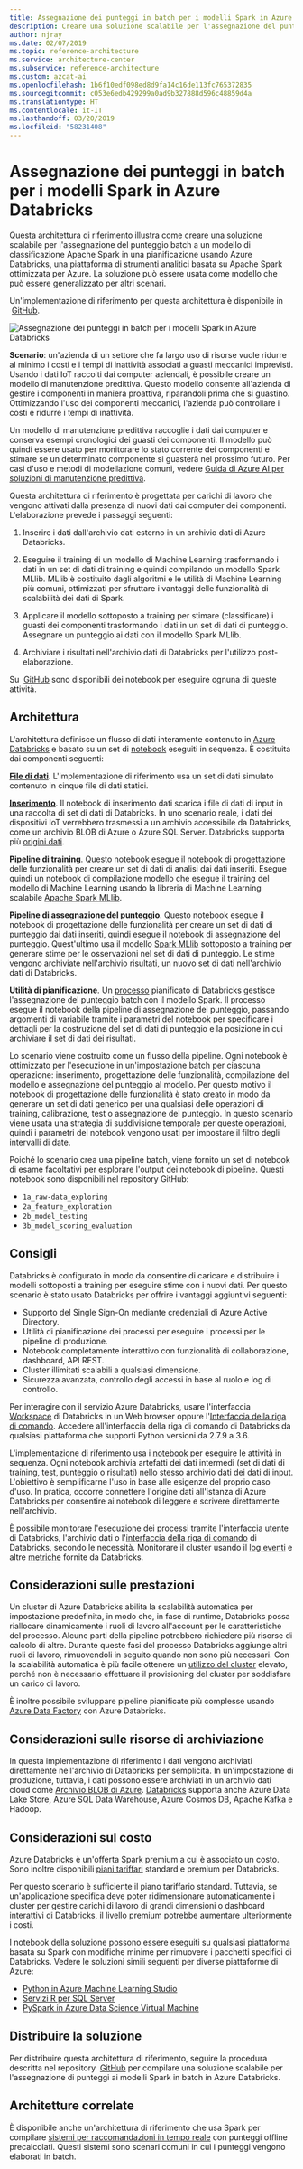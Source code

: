 ```yaml
---
title: Assegnazione dei punteggi in batch per i modelli Spark in Azure Databricks
description: Creare una soluzione scalabile per l'assegnazione del punteggio batch a un modello di classificazione Apache Spark in una pianificazione usando Azure Databricks.
author: njray
ms.date: 02/07/2019
ms.topic: reference-architecture
ms.service: architecture-center
ms.subservice: reference-architecture
ms.custom: azcat-ai
ms.openlocfilehash: 1b6f10edf098ed8d9fa14c16de113fc765372835
ms.sourcegitcommit: c053e6edb429299a0ad9b327888d596c48859d4a
ms.translationtype: HT
ms.contentlocale: it-IT
ms.lasthandoff: 03/20/2019
ms.locfileid: "58231408"
---
```

# <a name="batch-scoring-of-spark-models-on-azure-databricks"></a>Assegnazione dei punteggi in batch per i modelli Spark in Azure Databricks

Questa architettura di riferimento illustra come creare una soluzione scalabile per l'assegnazione del punteggio batch a un modello di classificazione Apache Spark in una pianificazione usando Azure Databricks, una piattaforma di strumenti analitici basata su Apache Spark ottimizzata per Azure. La soluzione può essere usata come modello che può essere generalizzato per altri scenari.

Un'implementazione di riferimento per questa architettura è disponibile in  [GitHub][github].

![Assegnazione dei punteggi in batch per i modelli Spark in Azure Databricks](./_images/batch-scoring-spark.png)

**Scenario**: un'azienda di un settore che fa largo uso di risorse vuole ridurre al minimo i costi e i tempi di inattività associati a guasti meccanici imprevisti. Usando i dati IoT raccolti dai computer aziendali, è possibile creare un modello di manutenzione predittiva. Questo modello consente all'azienda di gestire i componenti in maniera proattiva, riparandoli prima che si guastino. Ottimizzando l'uso dei componenti meccanici, l'azienda può controllare i costi e ridurre i tempi di inattività.

Un modello di manutenzione predittiva raccoglie i dati dai computer e conserva esempi cronologici dei guasti dei componenti. Il modello può quindi essere usato per monitorare lo stato corrente dei componenti e stimare se un determinato componente si guasterà nel prossimo futuro. Per casi d'uso e metodi di modellazione comuni, vedere [Guida di Azure AI per soluzioni di manutenzione predittiva][ai-guide].

Questa architettura di riferimento è progettata per carichi di lavoro che vengono attivati dalla presenza di nuovi dati dai computer dei componenti. L'elaborazione prevede i passaggi seguenti:

1. Inserire i dati dall'archivio dati esterno in un archivio dati di Azure Databricks.

2. Eseguire il training di un modello di Machine Learning trasformando i dati in un set di dati di training e quindi compilando un modello Spark MLlib. MLlib è costituito dagli algoritmi e le utilità di Machine Learning più comuni, ottimizzati per sfruttare i vantaggi delle funzionalità di scalabilità dei dati di Spark.

3. Applicare il modello sottoposto a training per stimare (classificare) i guasti dei componenti trasformando i dati in un set di dati di punteggio. Assegnare un punteggio ai dati con il modello Spark MLlib.

4. Archiviare i risultati nell'archivio dati di Databricks per l'utilizzo post-elaborazione.

Su  [GitHub][github] sono disponibili dei notebook per eseguire ognuna di queste attività.

## <a name="architecture"></a>Architettura

L'architettura definisce un flusso di dati interamente contenuto in [Azure Databricks][databricks] e basato su un set di [notebook][notebooks] eseguiti in sequenza. È costituita dai componenti seguenti:

**[File di dati][github]**. L'implementazione di riferimento usa un set di dati simulato contenuto in cinque file di dati statici.

**[Inserimento][notebooks]**. Il notebook di inserimento dati scarica i file di dati di input in una raccolta di set di dati di Databricks. In uno scenario reale, i dati dei dispositivi IoT verrebbero trasmessi a un archivio accessibile da Databricks, come un archivio BLOB di Azure o Azure SQL Server. Databricks supporta più [origini dati][data-sources].

**Pipeline di training**. Questo notebook esegue il notebook di progettazione delle funzionalità per creare un set di dati di analisi dai dati inseriti. Esegue quindi un notebook di compilazione modello che esegue il training del modello di Machine Learning usando la libreria di Machine Learning scalabile [Apache Spark MLlib][mllib].

**Pipeline di assegnazione del punteggio**. Questo notebook esegue il notebook di progettazione delle funzionalità per creare un set di dati di punteggio dai dati inseriti, quindi esegue il notebook di assegnazione del punteggio. Quest'ultimo usa il modello [Spark MLlib][mllib-spark] sottoposto a training per generare stime per le osservazioni nel set di dati di punteggio. Le stime vengono archiviate nell'archivio risultati, un nuovo set di dati nell'archivio dati di Databricks.

**Utilità di pianificazione**. Un [processo][job] pianificato di Databricks gestisce l'assegnazione del punteggio batch con il modello Spark. Il processo esegue il notebook della pipeline di assegnazione del punteggio, passando argomenti di variabile tramite i parametri del notebook per specificare i dettagli per la costruzione del set di dati di punteggio e la posizione in cui archiviare il set di dati dei risultati.

Lo scenario viene costruito come un flusso della pipeline. Ogni notebook è ottimizzato per l'esecuzione in un'impostazione batch per ciascuna operazione: inserimento, progettazione delle funzionalità, compilazione del modello e assegnazione del punteggio al modello. Per questo motivo il notebook di progettazione delle funzionalità è stato creato in modo da generare un set di dati generico per una qualsiasi delle operazioni di training, calibrazione, test o assegnazione del punteggio. In questo scenario viene usata una strategia di suddivisione temporale per queste operazioni, quindi i parametri del notebook vengono usati per impostare il filtro degli intervalli di date.

Poiché lo scenario crea una pipeline batch, viene fornito un set di notebook di esame facoltativi per esplorare l'output dei notebook di pipeline. Questi notebook sono disponibili nel repository GitHub:

- `1a_raw-data_exploring`
- `2a_feature_exploration`
- `2b_model_testing`
- `3b_model_scoring_evaluation`

## <a name="recommendations"></a>Consigli

Databricks è configurato in modo da consentire di caricare e distribuire i modelli sottoposti a training per eseguire stime con i nuovi dati. Per questo scenario è stato usato Databricks per offrire i vantaggi aggiuntivi seguenti:

- Supporto del Single Sign-On mediante credenziali di Azure Active Directory.
- Utilità di pianificazione dei processi per eseguire i processi per le pipeline di produzione.
- Notebook completamente interattivo con funzionalità di collaborazione, dashboard, API REST.
- Cluster illimitati scalabili a qualsiasi dimensione.
- Sicurezza avanzata, controllo degli accessi in base al ruolo e log di controllo.

Per interagire con il servizio Azure Databricks, usare l'interfaccia [Workspace][workspace] di Databricks in un Web browser oppure l'[Interfaccia della riga di comando][cli]. Accedere all'interfaccia della riga di comando di Databricks da qualsiasi piattaforma che supporti Python versioni da 2.7.9 a 3.6.

L'implementazione di riferimento usa i [notebook][notebooks] per eseguire le attività in sequenza. Ogni notebook archivia artefatti dei dati intermedi (set di dati di training, test, punteggio o risultati) nello stesso archivio dati dei dati di input. L'obiettivo è semplificarne l'uso in base alle esigenze del proprio caso d'uso. In pratica, occorre connettere l'origine dati all'istanza di Azure Databricks per consentire ai notebook di leggere e scrivere direttamente nell'archivio.

È possibile monitorare l'esecuzione dei processi tramite l'interfaccia utente di Databricks, l'archivio dati o l'[interfaccia della riga di comando][cli] di Databricks, secondo le necessità. Monitorare il cluster usando il [log eventi][log] e altre [metriche][metrics] fornite da Databricks.

## <a name="performance-considerations"></a>Considerazioni sulle prestazioni

Un cluster di Azure Databricks abilita la scalabilità automatica per impostazione predefinita, in modo che, in fase di runtime, Databricks possa riallocare dinamicamente i ruoli di lavoro all'account per le caratteristiche del processo. Alcune parti della pipeline potrebbero richiedere più risorse di calcolo di altre. Durante queste fasi del processo Databricks aggiunge altri ruoli di lavoro, rimuovendoli in seguito quando non sono più necessari. Con la scalabilità automatica è più facile ottenere un [utilizzo del cluster][cluster] elevato, perché non è necessario effettuare il provisioning del cluster per soddisfare un carico di lavoro.

È inoltre possibile sviluppare pipeline pianificate più complesse usando [Azure Data Factory][adf] con Azure Databricks.

## <a name="storage-considerations"></a>Considerazioni sulle risorse di archiviazione

In questa implementazione di riferimento i dati vengono archiviati direttamente nell'archivio di Databricks per semplicità. In un'impostazione di produzione, tuttavia, i dati possono essere archiviati in un archivio dati cloud come [Archivio BLOB di Azure][blob]. [Databricks][databricks-connect] supporta anche Azure Data Lake Store, Azure SQL Data Warehouse, Azure Cosmos DB, Apache Kafka e Hadoop.

## <a name="cost-considerations"></a>Considerazioni sul costo

Azure Databricks è un'offerta Spark premium a cui è associato un costo. Sono inoltre disponibili [piani tariffari][pricing] standard e premium per Databricks.

Per questo scenario è sufficiente il piano tariffario standard. Tuttavia, se un'applicazione specifica deve poter ridimensionare automaticamente i cluster per gestire carichi di lavoro di grandi dimensioni o dashboard interattivi di Databricks, il livello premium potrebbe aumentare ulteriormente i costi.

I notebook della soluzione possono essere eseguiti su qualsiasi piattaforma basata su Spark con modifiche minime per rimuovere i pacchetti specifici di Databricks. Vedere le soluzioni simili seguenti per diverse piattaforme di Azure:

- [Python in Azure Machine Learning Studio][python-aml]
- [Servizi R per SQL Server][sql-r]
- [PySpark in Azure Data Science Virtual Machine][py-dvsm]

## <a name="deploy-the-solution"></a>Distribuire la soluzione

Per distribuire questa architettura di riferimento, seguire la procedura descritta nel repository  [GitHub][github] per compilare una soluzione scalabile per l'assegnazione di punteggi ai modelli Spark in batch in Azure Databricks.

## <a name="related-architectures"></a>Architetture correlate

È disponibile anche un'architettura di riferimento che usa Spark per compilare [sistemi per raccomandazioni in tempo reale][recommendation] con punteggi offline precalcolati. Questi sistemi sono scenari comuni in cui i punteggi vengono elaborati in batch.

[adf]: https://azure.microsoft.com/blog/operationalize-azure-databricks-notebooks-using-data-factory/
[ai-guide]: /azure/machine-learning/team-data-science-process/cortana-analytics-playbook-predictive-maintenance
[blob]: https://docs.databricks.com/spark/latest/data-sources/azure/azure-storage.html
[cli]: https://docs.databricks.com/user-guide/dev-tools/databricks-cli.html
[cluster]: https://docs.azuredatabricks.net/user-guide/clusters/sizing.html
[databricks]: /azure/azure-databricks/
[databricks-connect]: /azure/azure-databricks/databricks-connect-to-data-sources
[data-sources]: https://docs.databricks.com/spark/latest/data-sources/index.html
[github]: https://github.com/Azure/BatchSparkScoringPredictiveMaintenance
[job]: https://docs.databricks.com/user-guide/jobs.html
[log]: https://docs.databricks.com/user-guide/clusters/event-log.html
[metrics]: https://docs.databricks.com/user-guide/clusters/metrics.html
[mllib]: https://docs.databricks.com/spark/latest/mllib/index.html
[mllib-spark]: https://docs.databricks.com/spark/latest/mllib/index.html#apache-spark-mllib
[notebooks]: https://docs.databricks.com/user-guide/notebooks/index.html
[pricing]: https://azure.microsoft.com/en-us/pricing/details/databricks/
[python-aml]: https://gallery.azure.ai/Notebook/Predictive-Maintenance-Modelling-Guide-Python-Notebook-1
[py-dvsm]: https://gallery.azure.ai/Tutorial/Predictive-Maintenance-using-PySpark
[recommendation]: /azure/architecture/reference-architectures/ai/real-time-recommendation
[sql-r]: https://gallery.azure.ai/Tutorial/Predictive-Maintenance-Modeling-Guide-using-SQL-R-Services-1
[workspace]: https://docs.databricks.com/user-guide/workspace.html
